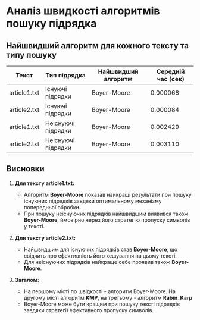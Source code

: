 # Аналіз швидкості алгоритмів пошуку підрядка

## Найшвидший алгоритм для кожного тексту та типу пошуку

| Текст        | Тип підрядка      | Найшвидший алгоритм | Середній час (сек) |
|--------------|-------------------|---------------------|--------------------|
| article1.txt | Існуючі підрядки  | Boyer-Moore         | 0.000068           |
| article2.txt | Існуючі підрядки  | Boyer-Moore         | 0.000084           |
| article1.txt | Неіснуючі підрядки| Boyer-Moore         | 0.002429           |
| article2.txt | Неіснуючі підрядки| Boyer-Moore         | 0.003110           |

## Висновки

1. **Для тексту article1.txt:**
   - Алгоритм **Boyer-Moore** показав найкращі результати при пошуку існуючих підрядків завдяки оптимальному механізму попередньої обробки.
   - При пошуку неіснуючих підрядків найшвидшим виявився також **Boyer-Moore**, ймовірно через його стратегію пропуску символів у тексті.

2. **Для тексту article2.txt:**
   - Найшвидшим для існуючих підрядків став **Boyer-Moore**, що свідчить про ефективність його хешування на цьому тексті.
   - Для неіснуючих підрядків найкраще себе проявив також **Boyer-Moore**.

3. **Загалом:**
   - На першому місті по швідкості - алгоритм Boyer-Moore. На другому місті алгоритм **KMP**, на третьому - алгоритм **Rabin_Karp**
   - Boyer-Moore може бути кращим при пошуку тексті підрядків завдяки стратегії ефективного пропуску символів.